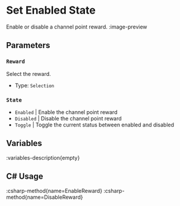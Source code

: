 # Set Enabled State
Enable or disable a channel point reward.
:image-preview

## Parameters
### `Reward`
Select the reward.

- Type: `Selection`

### `State`
- `Enabled` | Enable the channel point reward
- `Disabled` | Disable the channel point reward
- `Toggle` | Toggle the current status between enabled and disabled

## Variables
:variables-description{empty}

## C# Usage
:csharp-method{name=EnableReward}
:csharp-method{name=DisableReward}